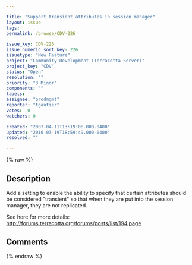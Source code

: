```yaml
---

title: "Support transient attributes in session manager"
layout: issue
tags: 
permalink: /browse/CDV-226

issue_key: CDV-226
issue_numeric_sort_key: 226
issuetype: "New Feature"
project: "Community Development (Terracotta Server)"
project_key: "CDV"
status: "Open"
resolution: ""
priority: "3 Minor"
components: ""
labels: 
assignee: "prodmgmt"
reporter: "tgautier"
votes:  0
watchers: 0

created: "2007-04-11T13:19:08.000-0400"
updated: "2010-03-19T18:59:49.000-0400"
resolved: ""

---
```




{% raw %}



## Description

<div markdown="1" class="description">

Add a setting to enable the ability to specify that certain attributes should be considered "transient" so that when they are put into the session manager, they are not replicated.

See here for more details: http://forums.terracotta.org/forums/posts/list/194.page

</div>

## Comments



{% endraw %}
